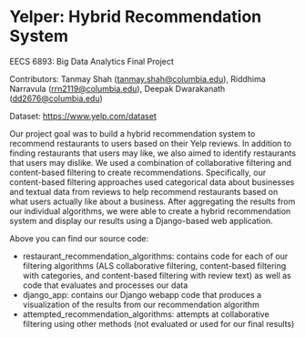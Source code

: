 # Yelper: Hybrid Recommendation System
EECS 6893: Big Data Analytics Final Project

Contributors: Tanmay Shah (tanmay.shah@columbia.edu), Riddhima Narravula (rrn2119@columbia.edu), Deepak Dwarakanath (dd2676@columbia.edu)

Dataset: https://www.yelp.com/dataset

Our project goal was to build a hybrid recommendation system to recommend restaurants to users based on their Yelp reviews. In addition to finding restaurants that users may like, we also aimed to identify restaurants that users may dislike. We used a combination of collaborative filtering and content-based filtering to create recommendations. Specifically, our content-based filtering approaches used categorical data about businesses and textual data from reviews to help recommend restaurants based on what users actually like about a business. After aggregating the results from our individual algorithms, we were able to create a hybrid recommendation system and display our results using a Django-based web application. 

Above you can find our source code: 
- restaurant_recommendation_algorithms: contains code for each of our filtering algorithms (ALS collaborative filtering, content-based filtering with categories, and content-based filtering with review text) as well as code that evaluates and processes our data
- django_app: contains our Django webapp code that produces a visualization of the results from our recommendation algorithm
- attempted_recommendation_algorithms: attempts at collaborative filtering using other methods (not evaluated or used for our final results)
